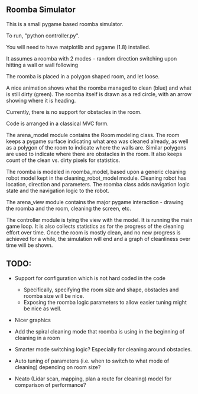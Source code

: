 Roomba Simulator
----------------

This is a small pygame based roomba simulator.

To run, "python controller.py".

You will need to have matplotlib and pygame (1.8) installed.

It assumes a roomba with 2 modes - random direction switching upon hitting a wall or wall following

The roomba is placed in a polygon shaped room, and let loose.

A nice animation shows what the roomba managed to clean (blue) and what is still dirty (green). The roomba itself is drawn as a red circle, with an arrow showing where it is heading.

Currently, there is no support for obstacles in the room.

Code is arranged in a classical MVC form.

The arena_model module contains the Room modeling class. The room keeps a pygame surface indicating what area was cleaned already, as well as a polygon of the room to indicate where the walls are. Similar polygons are used to indicate where there are obstacles in the room. It also keeps count of the clean vs. dirty pixels for statistics.

The roomba is modeled in roomba_model, based upon a generic cleaning robot model kept in the cleaning_robot_model module. Cleaning robot has location, direction and parameters. The roomba class adds navigation logic state and the navigation logic to the robot.

The arena_view module contains the major pygame interaction - drawing the roomba and the room, cleaning the screen, etc.

The controller module is tying the view with the model. It is running the main game loop. It is also collects statistics as for the progress of the cleaning effort over time. Once the room is mostly clean, and no new progress is achieved for a while, the simulation will end and a graph of cleanliness over time will be shown.

TODO:
-----

- Support for configuration which is not hard coded in the code

  * Specifically, specifying the room size and shape, obstacles and roomba size will be nice.
  * Exposing the roomba logic parameters to allow easier tuning might be nice as well.

- Nicer graphics

- Add the spiral cleaning mode that roomba is using in the beginning of cleaning in a room

- Smarter mode switching logic? Especially for cleaning around obstacles.

- Auto tuning of parameters (i.e. when to switch to what mode of cleaning) depending on room size?

- Neato (Lidar scan, mapping, plan a route for cleaning) model for comparison of performance?